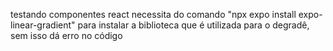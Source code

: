 testando componentes react 
necessita do comando "npx expo install expo-linear-gradient" para instalar a biblioteca que é utilizada para o degradê, sem isso dá erro no código
